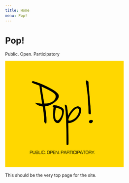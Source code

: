 ```yaml
---
title: Home
menu: Pop!
---
```


# Pop!

Public. Open. Participatory

![](pop.png)

This should be the very top page for the site.

